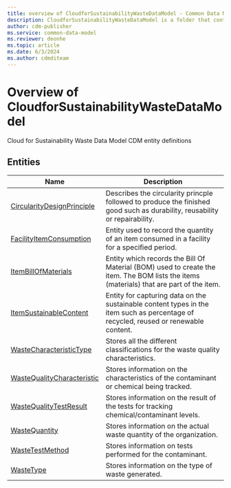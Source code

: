 ```yaml
---
title: overview of CloudforSustainabilityWasteDataModel - Common Data Model | Microsoft Docs
description: CloudforSustainabilityWasteDataModel is a folder that contains standard entities related to the Common Data Model.
author: cdm-publisher
ms.service: common-data-model
ms.reviewer: deonhe
ms.topic: article
ms.date: 6/3/2024
ms.author: cdmditeam
---
```


# Overview of CloudforSustainabilityWasteDataModel

Cloud for Sustainability Waste Data Model CDM entity definitions  

## Entities

|Name|Description|
|---|---|
|[CircularityDesignPrinciple](CircularityDesignPrinciple.md)|Describes the circularity princple followed to produce the finished good such as durability, reusability or repairability.|
|[FacilityItemConsumption](FacilityItemConsumption.md)|Entity used to record the quantity of an item consumed in a facility for a specified period.|
|[ItemBillOfMaterials](ItemBillOfMaterials.md)|Entity which records the Bill Of Material \(BOM\) used to create the item. The BOM lists the items \(materials\) that are part of the item.|
|[ItemSustainableContent](ItemSustainableContent.md)|Entity for capturing data on the sustainable content types in the item such as percentage of recycled, reused or renewable content.|
|[WasteCharacteristicType](WasteCharacteristicType.md)|Stores all the different classifications for the waste quality characteristics.|
|[WasteQualityCharacteristic](WasteQualityCharacteristic.md)|Stores information on the characteristics of the contaminant or chemical being tracked.|
|[WasteQualityTestResult](WasteQualityTestResult.md)|Stores information on the result of the tests for tracking chemical/contaminant levels.|
|[WasteQuantity](WasteQuantity.md)|Stores information on the actual waste quantity of the organization.|
|[WasteTestMethod](WasteTestMethod.md)|Stores information on tests performed for the contaminant.|
|[WasteType](WasteType.md)|Stores information on the type of waste generated.|
